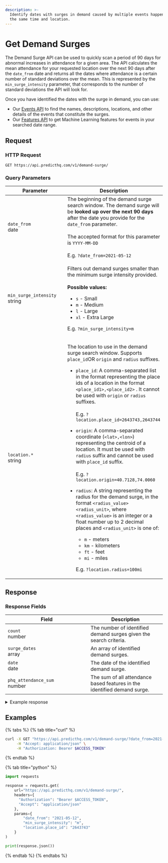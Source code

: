 ```yaml
---
description: >-
  Identify dates with surges in demand caused by multiple events happening at
  the same time and location.
---
```


# Get Demand Surges

The Demand Surge API can be used to quickly scan a period of 90 days for abnormal increases in attendance for a given area. The API calculates the mean attendance for your requested location over the next 90 days after the `date_from` date and returns all the dates where attendance is a certain number of standard deviations over the mean. This is represented by the `min_surge_intensity` parameter, that corresponds to the number of standard deviations the API will look for.

Once you have identified the dates with the surge in demand, you can use:

* Our [Events API](../events/search-events.md) to find the names, descriptions, locations, and other details of the events that constitute the surges.
* Our [Features API](../features/get-features.md) to get Machine Learning features for events in your searched date range.

## Request

### HTTP Request

```http
GET https://api.predicthq.com/v1/demand-surge/
```

### Query Parameters

<table><thead><tr><th width="246">Parameter</th><th>Description</th></tr></thead><tbody><tr><td><code>date_from</code><br>date</td><td>The beginning of the demand surge search window. The demand surge will be <strong>looked up over the next 90 days</strong> after the date you provide for the <code>date_from</code> parameter.<br><br>The accepted format for this parameter is <code>YYYY-MM-DD</code><br><br>E.g. <code>?date_from=2021-05-12</code></td></tr><tr><td><code>min_surge_intensity</code><br>string</td><td><p>Filters out demand surges smaller than the minimum surge intensity provided.<br><br><strong>Possible values:</strong></p><ul><li><code>s</code> - Small</li><li><code>m</code> - Medium</li><li><code>l</code> - Large</li><li><code>xl</code> - Extra Large</li></ul><p>E.g. <code>?min_surge_intensity=m</code></p></td></tr><tr><td><code>location.*</code><br>string</td><td><p>The location to use in the demand surge search window. Supports <code>place_id</code>OR <code>origin</code> and <code>radius</code> suffixes.</p><ul><li><code>place_id</code>: A comma-separated list in the format representing the place ids of a location in the format <code>&#x3C;place_id1>,&#x3C;place_id2></code> . It cannot be used with <code>origin</code> or <code>radius</code> suffixes.<br><br>E.g. <code>?location.place_id=2643743,2643744</code></li></ul><p></p><ul><li><code>origin</code>: A comma-separated coordinate (<code>&#x3C;lat>,&#x3C;lon></code>) representing the centroid of a location. It must be used with <code>radius</code> suffix and cannot be used with <code>place_id</code> suffix.<br><br>E.g. <code>?location.origin=40.7128,74.0060</code></li></ul><p></p><ul><li><p><code>radius</code>: A string representing the radius for the demand surge, in the format <code>&#x3C;radius_value>&#x3C;radius_unit></code>, where <code>&#x3C;radius_value></code> is an integer or a float number up to 2 decimal places and <code>&#x3C;radius_unit></code> is one of:</p><ul><li><code>m</code> - meters</li><li><code>km</code> - kilometers</li><li><code>ft</code> - feet</li><li><code>mi</code> - miles<br></li></ul><p>E.g. <code>?location.radius=100mi</code></p></li></ul></td></tr></tbody></table>

## Response

### Response Fields

<table><thead><tr><th width="249">Field</th><th>Description</th></tr></thead><tbody><tr><td><code>count</code><br>number</td><td>The number of identified demand surges given the search criteria.</td></tr><tr><td><code>surge_dates</code><br>array</td><td>An array of identified demand surges.</td></tr><tr><td><code>date</code><br>date</td><td>The date of the identified demand surge.</td></tr><tr><td><code>phq_attendance_sum</code><br>number</td><td>The sum of all attendance based features in the identified demand surge.</td></tr></tbody></table>

<details>

<summary>Example response</summary>

Below is an example response:

```json
{
    "count": 2,
    "surge_dates": [
        {
            "date": "2021-08-07",
            "phq_attendance_sum": 233930
        },
        {
            "date": "2021-08-08",
            "phq_attendance_sum": 213382
        }
    ]
}
```

</details>

## Examples

{% tabs %}
{% tab title="curl" %}
```bash
curl -X GET "https://api.predicthq.com/v1/demand-surge/?date_from=2021-05-12&min_surge_intensity=m&location.place_id=2643743" \
     -H "Accept: application/json" \
     -H "Authorization: Bearer $ACCESS_TOKEN"
```
{% endtab %}

{% tab title="python" %}
```python
import requests

response = requests.get(
    url="https://api.predicthq.com/v1/demand-surge/",
    headers={
      "Authorization": "Bearer $ACCESS_TOKEN",
      "Accept": "application/json"
    },
    params={
        "date_from": "2021-05-12",
        "min_surge_intensity": "m",
        "location.place_id": "2643743"
    }
)

print(response.json())
```
{% endtab %}
{% endtabs %}
